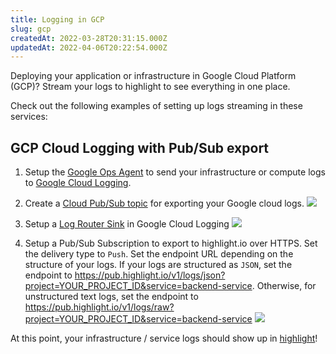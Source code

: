 ```yaml
---
title: Logging in GCP
slug: gcp
createdAt: 2022-03-28T20:31:15.000Z
updatedAt: 2022-04-06T20:22:54.000Z
---
```


Deploying your application or infrastructure in Google Cloud Platform (GCP)? Stream your logs to highlight to see everything in one place.

Check out the following examples of setting up logs streaming in these services:

## GCP Cloud Logging with Pub/Sub export

1. Setup the [Google Ops Agent](https://cloud.google.com/stackdriver/docs/solutions/agents/ops-agent) to send your infrastructure or compute logs to [Google Cloud Logging](https://console.cloud.google.com/logs/query).

2. Create a [Cloud Pub/Sub topic](https://console.cloud.google.com/cloudpubsub/topic/list) for exporting your Google cloud logs.
![](/images/gcp/step1.png)

3. Setup a [Log Router Sink](https://console.cloud.google.com/logs/router) in Google Cloud Logging
![](/images/gcp/step2.png)

4. Setup a Pub/Sub Subscription to export to highlight.io over HTTPS. Set the delivery type to `Push`. Set the endpoint URL depending on the structure of your logs. If your logs are structured as `JSON`, set the endpoint to https://pub.highlight.io/v1/logs/json?project=YOUR_PROJECT_ID&service=backend-service. Otherwise, for unstructured text logs, set the endpoint to  https://pub.highlight.io/v1/logs/raw?project=YOUR_PROJECT_ID&service=backend-service
![](/images/gcp/step3.png)

At this point, your infrastructure / service logs should show up in [highlight](https://app.highlight.io/logs)!
